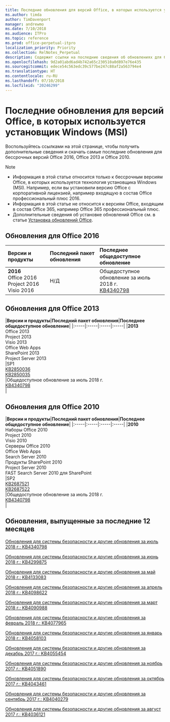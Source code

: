 ```yaml
---
title: Последние обновления для версий Office, в которых используется установщик Windows (MSI)
ms.author: timda
author: TimDavenport
manager: andrewmo
ms.date: 7/10/2018
ms.audience: ITPro
ms.topic: reference
ms.prod: office-perpetual-itpro
localization_priority: Priority
ms.collection: RelNotes_Perpetual
description: Содержит ссылки на последние сведения об обновлениях для бессрочных версий Office 2016, Office 2013 и Office 2010 для ИТ-специалистов
ms.openlocfilehash: 9d2a01abd6ad4b742a65c230510a0d897e76e435
ms.sourcegitcommit: edece54c563edc39c577be247c88af2a563794e4
ms.translationtype: HT
ms.contentlocale: ru-RU
ms.lasthandoff: 07/10/2018
ms.locfileid: "20246299"
---
```

# <a name="latest-updates-for-versions-of-office-that-use-windows-installer-msi"></a>Последние обновления для версий Office, в которых используется установщик Windows (MSI)

Воспользуйтесь ссылками на этой странице, чтобы получить дополнительные сведения и скачать самые последние обновления для бессрочных версий Office 2016, Office 2013 и Office 2010.
  
 
> [!NOTE]
> - Информация в этой статье относится только к бессрочным версиям Office, в которых используется технология установщика Windows (MSI). Например, если вы установили версию Office с корпоративной лицензией, например входящую в состав Office профессиональный плюс 2016.
> - Информация в этой статье не относится к версиям Office, входящим в состав Office 365, например Office 365 профессиональный плюс.
> - Дополнительные сведения об установке обновлений Office см. в статье [Установка обновлений Office](https://support.office.com/article/2ab296f3-7f03-43a2-8e50-46de917611c5). 


## <a name="office-2016-updates"></a>Обновления для Office 2016

|**Версии и продукты**|**Последний пакет обновления**|**Последнее общедоступное обновление**|
|:-----|:-----|:-----|
|**2016** <br/> Office 2016  <br/> Project 2016  <br/> Visio 2016  <br/> |Н/Д  <br/> |Общедоступное обновление за июль 2018 г.  <br/> [KB4340798](https://support.microsoft.com/ru-RU/help/4340798) <br/> |
   
## <a name="office-2013-updates"></a>Обновления для Office 2013

|**Версии и продукты**|**Последний пакет обновления**|**Последнее общедоступное обновление**|
|:-----|:-----|:-----|:-----|
|**2013** <br/> Office 2013  <br/> Project 2013  <br/> Visio 2013  <br/> Office Web Apps  <br/> SharePoint 2013  <br/> Project Server 2013  <br/> |SP1 <br/> [KB2850036](https://support.microsoft.com/kb/2850036) <br/>[KB2850035](https://support.microsoft.com/kb/2850035) <br/> |Общедоступное обновление за июль 2018 г.  <br/> [KB4340798](https://support.microsoft.com/ru-RU/help/4340798) <br/> |
   
## <a name="office-2010-updates"></a>Обновления для Office 2010

|**Версии и продукты**|**Последний пакет обновления**|**Последнее общедоступное обновление**|
|:-----|:-----|:-----|:-----|
|**2010** <br/> Наборы Office 2010  <br/> Project 2010  <br/> Visio 2010  <br/> Серверы Office 2010  <br/> Office Web Apps  <br/> Search Server 2010  <br/> Продукты SharePoint 2010  <br/> Project Server 2010  <br/> FAST Search Server 2010 для SharePoint  <br/> |SP2 <br/>[KB2687521](https://support.microsoft.com/kb/2687521) <br/> [KB2687522](https://support.microsoft.com/kb/2687522) <br/> |Общедоступное обновление за июль 2018 г. <br/>[KB4340798](https://support.microsoft.com/ru-RU/help/4340798) <br/>|
   

   
## <a name="updates-released-in-past-12-months"></a>Обновления, выпущенные за последние 12 месяцев

[Обновления для системы безопасности и другие обновления за июль 2018 г.: KB4340798](https://support.microsoft.com/help/4340798)   

[Обновления для системы безопасности и другие обновления за июнь 2018 г.: KB4299875](https://support.microsoft.com/help/4299875)  

[Обновления для системы безопасности и другие обновления за май 2018 г.: KB4133083](https://support.microsoft.com/ru-RU/help/4133083)
  
[Обновления для системы безопасности и другие обновления за апрель 2018 г.: KB4098622](https://support.microsoft.com/ru-RU/help/4098622) 
  
[Обновления для системы безопасности и другие обновления за март 2018 г.: KB4090988](https://support.microsoft.com/ru-RU/help/4090988)  
  
[Обновления для системы безопасности и другие обновления за февраль 2018 г.: KB4077965](https://support.microsoft.com/help/4077965)  
  
[Обновления для системы безопасности и другие обновления за январь 2018 г.: KB4058103](https://support.microsoft.com/help/4058103)   
  
[Обновления для системы безопасности и другие обновления за декабрь 2017 г.: KB4055454](https://support.microsoft.com/help/4055454)   
  
[Обновления для системы безопасности и другие обновления за ноябрь 2017 г.: KB4051890](https://support.microsoft.com/help/4051890)   
  
[Обновления для системы безопасности и другие обновления за октябрь 2017 г.: KB4043461](https://support.microsoft.com/help/4043461)   
  
[Обновления для системы безопасности и другие обновления за сентябрь 2017 г.: KB4040279](https://support.microsoft.com/help/4040279)   
  
[Обновления для системы безопасности и другие обновления за август 2017 г.: KB4036121](https://support.microsoft.com/help/4036121)   
  

   
  
